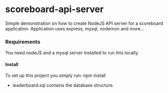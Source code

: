 # scoreboard-api-server
Simple demonstration on how to create NodeJS API server for a scoreboard application. Application uses express, mysql, nodemon and more...

### Requirements
You need nodeJS and a mysql server installed to run this locally.

#### Install
To set up this project you simply run:
    npm install

- leaderboard.sql contains the database structure.
